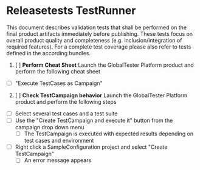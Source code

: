 Releasetests TestRunner
=====================
This document describes validation tests that shall be performed on the final product artifacts immediately before publishing. These tests focus on overall product quality and completeness (e.g. inclusion/integration of required features). For a complete test coverage please also refer to tests defined in the according bundles.

1. [ ] __Perform Cheat Sheet__
Launch the GlobalTester Platform product and perform the following cheat sheet
 - [ ] "Execute TestCases as Campaign"

2. [ ] __Check TestCampaign behavior__
Launch the GlobalTester Platform product and perform the following steps
 - [ ] Select several test cases and a test suite
 - [ ] Use the "Create TestCampaign and execute it" button from the campaign drop down menu
     - [ ] The TestCampaign is executed with expected results depending on test cases and environment
 - [ ] Right click a SampleConfiguration project and select "Create TestCampaign"
     - [ ] An error message appears

<p style="page-break-after: always"/>
